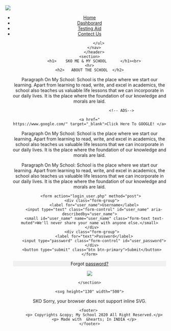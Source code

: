 <!DOCTYPE html>
<html>
<head>
	<title>SKO SCHOOL </title>
							<!--LINKING THE FONTS-->
	<link href="https://fonts.googleapis.com/css2?family=Montserrat&display=swap" rel="stylesheet"> 
	<link rel="stylesheet" type="text/css" href="style.css">
</head>
<body>
							<!--logo -->
	<img src="sko school logo 2.png">
							<!-- header-->
	<header>
		<nav>
			<ul>
				<li>
					<a href="#"> Home</a> 
				</li>
				<li>
					<a href="#">Dashborard</a> 
					 </li>
				<li>
					<a href="#"> Testing Aid </a>
					 </li>
				<li>
					<a href="#"> Contect Us </a>
				</li>

			</ul>
		</nav>
		</header>
	<section>
		<h1>    SKO ME & MY SCHOOL      </h1><br>
	<hr>
	<h2>   ABOUT THE SCHOOL  </h2>
   <div>
   	<p>Paragraph On My School: School is the place where we start our learning. Apart from learning to read, write, and excel in academics, the school also teaches us valuable life lessons that we can incorporate in our daily lives. It is the place where the foundation of our knowledge and morals are laid. </p>

   	   							<!-- ADS-->

   	<a href="
   	https://www.google.com/" target="_blank">Click Here To GOOGLE! </a>

   <p>Paragraph On My School: School is the place where we start our learning. Apart from learning to read, write, and excel in academics, the school also teaches us valuable life lessons that we can incorporate in our daily lives. It is the place where the foundation of our knowledge and morals are laid. </p>
   
   <p>Paragraph On My School: School is the place where we start our learning. Apart from learning to read, write, and excel in academics, the school also teaches us valuable life lessons that we can incorporate in our daily lives. It is the place where the foundation of our knowledge and morals are laid. </p>


   <form>
 								<!--login -->
 <!-- 	 <form action="action_page.php" method="post">
  <div class="container">
    <label for="uname"><b>Username</b></label>
    <input type="text" placeholder="Enter Username" name="uname" required><br>

    <label for="psw"><b>Password</b></label>
    <input type="password" placeholder="Enter Password" name="psw" required><br>

    <button type="submit">Login</button><br>
    <label>
      <input type="checkbox" checked="checked" name="remember"> Remember me
    </label><br>
  </div> -->

     <form action="login_user.php" method="post">
      <div class="form-group">
        <label for="user_name">Username</label>
        <input type="text" class="form-control" id="user_name" aria-describedby="user_name">
        <small id="user_name" name="user_name" class="form-text text-muted">We'll never share your name with anyone else.</small>
      </div>
      <div class="form-group">
        <label for="text">Password</label>
        <input type="password" class="form-control" id="user_password">
      </div>
      <button type="submit" class="btn btn-primary">Submit</button>
    </form>


  <div class="container" style="background-color:#f1f1f1">
    <span class="psw">Forgot <a href="#">password?</a></span><br>
  </div>
</form> 

   <img src="https://images.unsplash.com/photo-1485322551133-3a4c27a9d925?ixlib=rb-1.2.1&ixid=eyJhcHBfaWQiOjEyMDd9&auto=format&fit=crop&w=750&q=80">

	</section>

	<svg height="130" width="500">
  <defs>
    <linearGradient id="grad1" x1="0%" y1="0%" x2="100%" y2="0%">
      <stop offset="0%" style="stop-color:rgb(255,255,0);stop-opacity:1" />
      <stop offset="100%" style="stop-color:rgb(255,0,0);stop-opacity:1" />
    </linearGradient>
  </defs>
  <ellipse cx="100" cy="70" rx="85" ry="55" fill="url(#grad1)" />
  <text fill="#ffffff" font-size="45" font-family="Verdana" x="50" y="86"> SKO </text>
  Sorry, your browser does not support inline SVG.
</svg>

	<footer> 
		<p> Copyrights &copy; My School 2020 All Right Reserved.</p>
		<p> Made with  &hearts; In INDIA </p>
	</footer>

	
</html>
